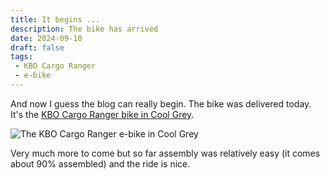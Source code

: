 ```yaml
---
title: It begins ...
description: The bike has arrived
date: 2024-09-10
draft: false
tags:
 - KBO Cargo Ranger
 - e-bike
---
```

And now I guess the blog can really begin. The bike was delivered today. It's the [KBO Cargo Ranger bike in Cool Grey](https://kbobike.com/products/electric-cargo-bike-ranger).

<img src="/assets/images/bike.png" alt="The KBO Cargo Ranger e-bike in Cool Grey">

Very much more to come but so far assembly was relatively easy (it comes about 90% assembled) and the ride is nice.
